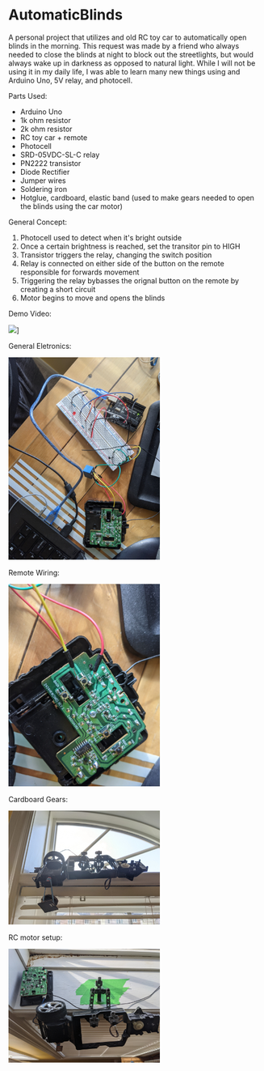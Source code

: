 # AutomaticBlinds
A personal project that utilizes and old RC toy car to automatically open blinds in the morning. This request was made by a friend who always needed to close the blinds at night to block out the streetlights, but would always wake up in darkness as opposed to natural light. While I will not be using it in my daily life, I was able to learn many new things using and Arduino Uno, 5V relay, and photocell.

Parts Used:
- Arduino Uno
- 1k ohm resistor
- 2k ohm resistor
- RC toy car + remote
- Photocell
- SRD-05VDC-SL-C relay
- PN2222 transistor
- Diode Rectifier
- Jumper wires
- Soldering iron
- Hotglue, cardboard, elastic band (used to make gears needed to open the blinds using the car motor)

General Concept:
1. Photocell used to detect when it's bright outside
2. Once a certain brightness is reached, set the transitor pin to HIGH
3. Transistor triggers the relay, changing the switch position
4. Relay is connected on either side of the button on the remote responsible for forwards movement
5. Triggering the relay bybasses the orignal button on the remote by creating a short circuit
6. Motor begins to move and opens the blinds

Demo Video:

[![](https://img.youtube.com/vi/uC-wHV_HBic/0.jpg)](https://www.youtube.com/watch?v=uC-wHV_HBic)]

General Eletronics:

<img src="ProjectPhotos/PXL_20210506_214105819.jpg" width=300>

Remote Wiring:

<img src="ProjectPhotos/PXL_20210506_214110918.jpg" width=300>

Cardboard Gears:

<img src="ProjectPhotos/PXL_20210506_214125807.jpg" width=300>

RC motor setup:

<img src="ProjectPhotos/PXL_20210506_214139321.jpg" width=300>
